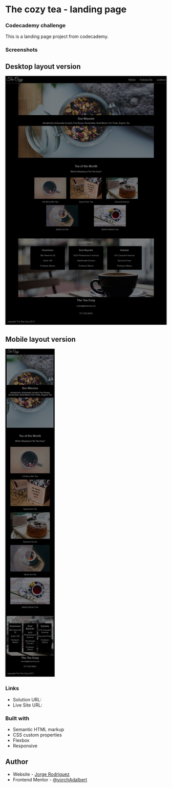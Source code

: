 # The cozy tea - landing page

### Codecademy challenge

This is a landing page project from codecademy.

### Screenshots

## Desktop layout version

![](/assets/desktop-version.png)

## Mobile layout version

![](/assets/mobile-version.png)

### Links

- Solution URL:[](https://github.com/yorchAdalbert/tea-cozy)
- Live Site URL:[](https://tea-cozy.yorchadalbert.com/)

### Built with

- Semantic HTML markup
- CSS custom properties
- Flexbox
- Responsive

## Author

- Website - [Jorge Rodriguez](http://www.yorchadalbert.com)
- Frontend Mentor - [@yorchAdalbert](https://www.frontendmentor.io/profile/yorchAdalbert)